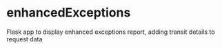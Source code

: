 # enhancedExceptions
Flask app to display enhanced exceptions report, adding transit details to request data
